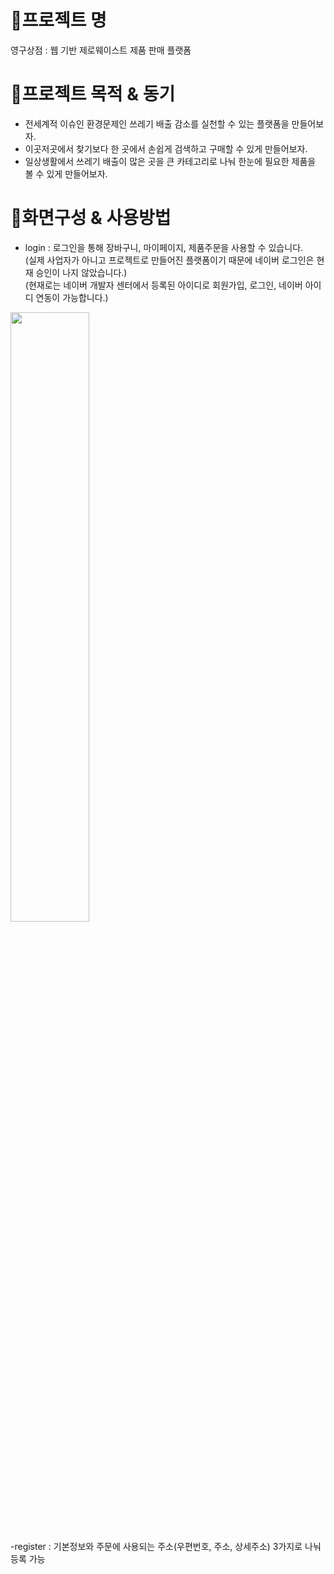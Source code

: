 # 🌳프로젝트 명
영구상점 : 웹 기반 제로웨이스트 제품 판매 플랫폼

# 🌳프로젝트 목적 & 동기
- 전세계적 이슈인 환경문제인 쓰레기 배출 감소를 실천할 수 있는 플랫폼을 만들어보자.
- 이곳저곳에서 찾기보다 한 곳에서 손쉽게 검색하고 구매할 수 있게 만들어보자.
- 일상생활에서 쓰레기 배출이 많은 곳을 큰 카테고리로 나눠 한눈에 필요한 제품을 볼 수 있게 만들어보자.

# 🌳화면구성 & 사용방법
- login : 로그인을 통해 장바구니, 마이페이지, 제품주문을 사용할 수 있습니다.
<br>(실제 사업자가 아니고 프로젝트로 만들어진 플랫폼이기 때문에 네이버 로그인은 현재 승인이 나지 않았습니다.)
<br>(현재로는 네이버 개발자 센터에서 등록된 아이디로 회원가입, 로그인, 네이버 아이디 연동이 가능합니다.)
<img width="50%" src="https://user-images.githubusercontent.com/108383043/206973803-05b328c9-c687-47d6-bfed-ab5779c78715.png"/>

-register : 기본정보와 주문에 사용되는 주소(우편번호, 주소, 상세주소) 3가지로 나눠 등록 가능
